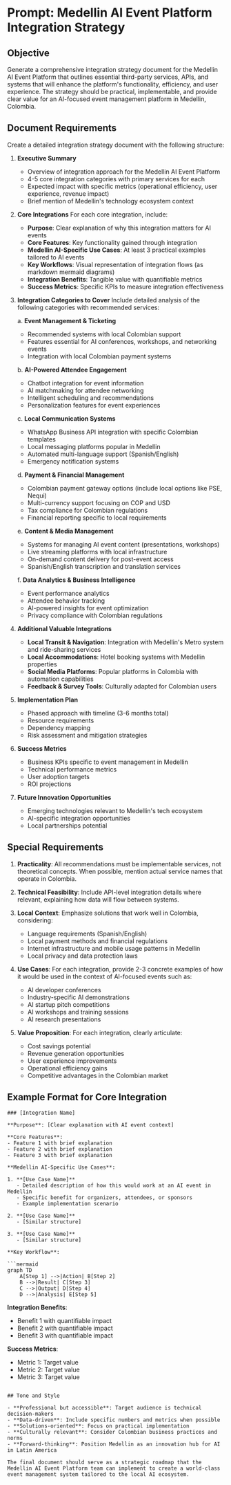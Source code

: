 # Prompt: Medellin AI Event Platform Integration Strategy

## Objective

Generate a comprehensive integration strategy document for the Medellin AI Event Platform that outlines essential third-party services, APIs, and systems that will enhance the platform's functionality, efficiency, and user experience. The strategy should be practical, implementable, and provide clear value for an AI-focused event management platform in Medellin, Colombia.

## Document Requirements

Create a detailed integration strategy document with the following structure:

1. **Executive Summary**

   - Overview of integration approach for the Medellin AI Event Platform
   - 4-5 core integration categories with primary services for each
   - Expected impact with specific metrics (operational efficiency, user experience, revenue impact)
   - Brief mention of Medellin's technology ecosystem context

2. **Core Integrations**
   For each core integration, include:

   - **Purpose**: Clear explanation of why this integration matters for AI events
   - **Core Features**: Key functionality gained through integration
   - **Medellin AI-Specific Use Cases**: At least 3 practical examples tailored to AI events
   - **Key Workflows**: Visual representation of integration flows (as markdown mermaid diagrams)
   - **Integration Benefits**: Tangible value with quantifiable metrics
   - **Success Metrics**: Specific KPIs to measure integration effectiveness

3. **Integration Categories to Cover**
   Include detailed analysis of the following categories with recommended services:

   a. **Event Management & Ticketing**

   - Recommended systems with local Colombian support
   - Features essential for AI conferences, workshops, and networking events
   - Integration with local Colombian payment systems

   b. **AI-Powered Attendee Engagement**

   - Chatbot integration for event information
   - AI matchmaking for attendee networking
   - Intelligent scheduling and recommendations
   - Personalization features for event experiences

   c. **Local Communication Systems**

   - WhatsApp Business API integration with specific Colombian templates
   - Local messaging platforms popular in Medellin
   - Automated multi-language support (Spanish/English)
   - Emergency notification systems

   d. **Payment & Financial Management**

   - Colombian payment gateway options (include local options like PSE, Nequi)
   - Multi-currency support focusing on COP and USD
   - Tax compliance for Colombian regulations
   - Financial reporting specific to local requirements

   e. **Content & Media Management**

   - Systems for managing AI event content (presentations, workshops)
   - Live streaming platforms with local infrastructure
   - On-demand content delivery for post-event access
   - Spanish/English transcription and translation services

   f. **Data Analytics & Business Intelligence**

   - Event performance analytics
   - Attendee behavior tracking
   - AI-powered insights for event optimization
   - Privacy compliance with Colombian regulations

4. **Additional Valuable Integrations**

   - **Local Transit & Navigation**: Integration with Medellin's Metro system and ride-sharing services
   - **Local Accommodations**: Hotel booking systems with Medellin properties
   - **Social Media Platforms**: Popular platforms in Colombia with automation capabilities
   - **Feedback & Survey Tools**: Culturally adapted for Colombian users

5. **Implementation Plan**

   - Phased approach with timeline (3-6 months total)
   - Resource requirements
   - Dependency mapping
   - Risk assessment and mitigation strategies

6. **Success Metrics**

   - Business KPIs specific to event management in Medellin
   - Technical performance metrics
   - User adoption targets
   - ROI projections

7. **Future Innovation Opportunities**
   - Emerging technologies relevant to Medellin's tech ecosystem
   - AI-specific integration opportunities
   - Local partnerships potential

## Special Requirements

1. **Practicality**: All recommendations must be implementable services, not theoretical concepts. When possible, mention actual service names that operate in Colombia.

2. **Technical Feasibility**: Include API-level integration details where relevant, explaining how data will flow between systems.

3. **Local Context**: Emphasize solutions that work well in Colombia, considering:

   - Language requirements (Spanish/English)
   - Local payment methods and financial regulations
   - Internet infrastructure and mobile usage patterns in Medellin
   - Local privacy and data protection laws

4. **Use Cases**: For each integration, provide 2-3 concrete examples of how it would be used in the context of AI-focused events such as:

   - AI developer conferences
   - Industry-specific AI demonstrations
   - AI startup pitch competitions
   - AI workshops and training sessions
   - AI research presentations

5. **Value Proposition**: For each integration, clearly articulate:
   - Cost savings potential
   - Revenue generation opportunities
   - User experience improvements
   - Operational efficiency gains
   - Competitive advantages in the Colombian market

## Example Format for Core Integration

````
### [Integration Name]

**Purpose**: [Clear explanation with AI event context]

**Core Features**:
- Feature 1 with brief explanation
- Feature 2 with brief explanation
- Feature 3 with brief explanation

**Medellin AI-Specific Use Cases**:

1. **[Use Case Name]**
   - Detailed description of how this would work at an AI event in Medellin
   - Specific benefit for organizers, attendees, or sponsors
   - Example implementation scenario

2. **[Use Case Name]**
   - [Similar structure]

3. **[Use Case Name]**
   - [Similar structure]

**Key Workflow**:

```mermaid
graph TD
    A[Step 1] -->|Action| B[Step 2]
    B -->|Result| C[Step 3]
    C -->|Output| D[Step 4]
    D -->|Analysis| E[Step 5]
````

**Integration Benefits**:

- Benefit 1 with quantifiable impact
- Benefit 2 with quantifiable impact
- Benefit 3 with quantifiable impact

**Success Metrics**:

- Metric 1: Target value
- Metric 2: Target value
- Metric 3: Target value

```

## Tone and Style

- **Professional but accessible**: Target audience is technical decision-makers
- **Data-driven**: Include specific numbers and metrics when possible
- **Solutions-oriented**: Focus on practical implementation
- **Culturally relevant**: Consider Colombian business practices and norms
- **Forward-thinking**: Position Medellin as an innovation hub for AI in Latin America

The final document should serve as a strategic roadmap that the Medellin AI Event Platform team can implement to create a world-class event management system tailored to the local AI ecosystem.
```
